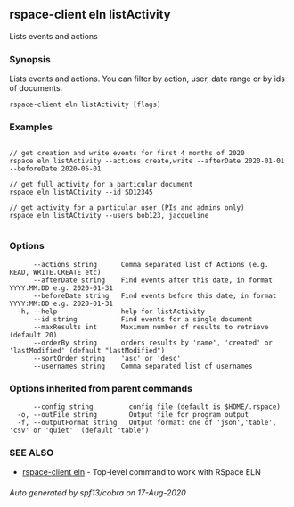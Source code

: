 ## rspace-client eln listActivity

Lists events and actions

### Synopsis

Lists events and actions. You can filter by action, user, date range or by
ids of documents.
	

```
rspace-client eln listActivity [flags]
```

### Examples

```

// get creation and write events for first 4 months of 2020
rspace eln listActivity --actions create,write --afterDate 2020-01-01 --beforeDate 2020-05-01 

// get full activity for a particular document
rspace eln listACtivity --id SD12345

// get activity for a particular user (PIs and admins only)
rspace eln listACtivity --users bob123, jacqueline
	
```

### Options

```
      --actions string      Comma separated list of Actions (e.g. READ, WRITE.CREATE etc)
      --afterDate string    Find events after this date, in format YYYY:MM:DD e.g. 2020-01-31
      --beforeDate string   Find events before this date, in format YYYY:MM:DD e.g. 2020-01-31
  -h, --help                help for listActivity
      --id string           Find events for a single document
      --maxResults int      Maximum number of results to retrieve (default 20)
      --orderBy string      orders results by 'name', 'created' or 'lastModified' (default "lastModified")
      --sortOrder string    'asc' or 'desc'
      --usernames string    Comma separated list of usernames
```

### Options inherited from parent commands

```
      --config string         config file (default is $HOME/.rspace)
  -o, --outFile string        Output file for program output
  -f, --outputFormat string   Output format: one of 'json','table', 'csv' or 'quiet'  (default "table")
```

### SEE ALSO

* [rspace-client eln](rspace-client_eln.md)	 - Top-level command to work with RSpace ELN

###### Auto generated by spf13/cobra on 17-Aug-2020
